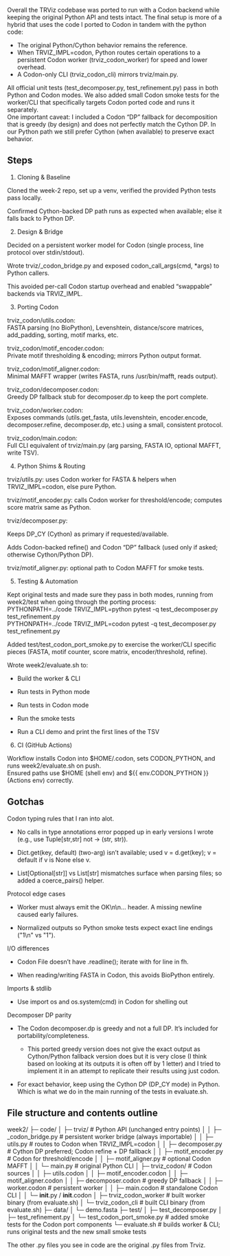 Overall the TRViz codebase was ported to run with a Codon backend while keeping the original Python API and tests intact. The final setup is more of a hybrid that uses the code I ported to Codon in tandem with the python code:  

- The original Python/Cython behavior remains the reference.  
- When TRVIZ_IMPL=codon, Python routes certain operations to a persistent Codon worker (trviz_codon_worker) for speed and lower overhead.  
- A Codon-only CLI (trviz_codon_cli) mirrors trviz/main.py.  
  
All official unit tests (test_decomposer.py, test_refinement.py) pass in both Python and Codon modes. We also added small Codon smoke tests for the worker/CLI that specifically targets Codon ported code and runs it separately.  
One important caveat: I included a Codon “DP” fallback for decomposition that is greedy (by design) and does not perfectly match the Cython DP. In our Python path we still prefer Cython (when available) to preserve exact behavior.  

Steps  
-----
1) Cloning & Baseline  

Cloned the week-2 repo, set up a venv, verified the provided Python tests pass locally.  

Confirmed Cython-backed DP path runs as expected when available; else it falls back to Python DP.  

2) Design & Bridge  

Decided on a persistent worker model for Codon (single process, line protocol over stdin/stdout).  

Wrote trviz/_codon_bridge.py and exposed codon_call_args(cmd, *args) to Python callers.  

This avoided per-call Codon startup overhead and enabled “swappable” backends via TRVIZ_IMPL.  

3) Porting Codon  

trviz_codon/utils.codon:  
FASTA parsing (no BioPython), Levenshtein, distance/score matrices, add_padding, sorting, motif marks, etc.  

trviz_codon/motif_encoder.codon:  
Private motif thresholding & encoding; mirrors Python output format.  

trviz_codon/motif_aligner.codon:  
Minimal MAFFT wrapper (writes FASTA, runs /usr/bin/mafft, reads output).  

trviz_codon/decomposer.codon:  
Greedy DP fallback stub for decomposer.dp to keep the port complete.  

trviz_codon/worker.codon:  
Exposes commands (utils.get_fasta, utils.levenshtein, encoder.encode, decomposer.refine, decomposer.dp, etc.) using a small, consistent protocol.  

trviz_codon/main.codon:  
Full CLI equivalent of trviz/main.py (arg parsing, FASTA IO, optional MAFFT, write TSV).  

4) Python Shims & Routing  

trviz/utils.py: uses Codon worker for FASTA & helpers when TRVIZ_IMPL=codon, else pure Python.  

trviz/motif_encoder.py: calls Codon worker for threshold/encode; computes score matrix same as Python.  

trviz/decomposer.py:  

Keeps DP_CY (Cython) as primary if requested/available.  

Adds Codon-backed refine() and Codon “DP” fallback (used only if asked; otherwise Cython/Python DP).  

trviz/motif_aligner.py: optional path to Codon MAFFT for smoke tests.  

5) Testing & Automation  

Kept original tests and made sure they pass in both modes, running from week2/test when going through the porting process:  
PYTHONPATH=../code TRVIZ_IMPL=python pytest -q test_decomposer.py test_refinement.py  
PYTHONPATH=../code TRVIZ_IMPL=codon  pytest -q test_decomposer.py test_refinement.py  

Added test/test_codon_port_smoke.py to exercise the worker/CLI specific pieces (FASTA, motif counter, score matrix, encoder/threshold, refine).  

Wrote week2/evaluate.sh to:  
    
- Build the worker & CLI  

- Run tests in Python mode  

- Run tests in Codon mode  

- Run the smoke tests  

- Run a CLI demo and print the first lines of the TSV  

6) CI (GitHub Actions)  

Workflow installs Codon into $HOME/.codon, sets CODON_PYTHON, and runs week2/evaluate.sh on push.  
Ensured paths use $HOME (shell env) and ${{ env.CODON_PYTHON }} (Actions env) correctly.  

Gotchas  
-------

Codon typing rules that I ran into alot.  
  
- No calls in type annotations error popped up in early versions I wrote (e.g., use Tuple[str,str] not -> (str, str)).  

- Dict.get(key, default) (two-arg) isn’t available; used v = d.get(key); v = default if v is None else v.  

- List[Optional[str]] vs List[str] mismatches surface when parsing files; so added a coerce_pairs() helper.  

Protocol edge cases  

- Worker must always emit the OK\n<count>\n... header. A missing newline caused early failures.  

- Normalized outputs so Python smoke tests expect exact line endings ("1\n" vs "1").  

I/O differences  

- Codon File doesn’t have .readline(); iterate with for line in fh.  

- When reading/writing FASTA in Codon, this avoids BioPython entirely.  
  
Imports & stdlib  
  
- Use import os and os.system(cmd) in Codon for shelling out   

Decomposer DP parity  

- The Codon decomposer.dp is greedy and not a full DP. It’s included for portability/completeness.  
  - This ported greedy version does not give the exact output as Cython/Python fallback version does but it is very close (I think based on looking at its outputs it is often off by 1 letter) and I tried to implement it in an attempt to replicate their results using just codon.  

- For exact behavior, keep using the Cython DP (DP_CY mode) in Python. Which is what we do in the main running of the tests in evaluate.sh.  


File structure and contents outline  
-----------------------------------

week2/
├─ code/
│  ├─ trviz/                     # Python API (unchanged entry points)
│  │  ├─ _codon_bridge.py        # persistent worker bridge (always importable)
│  │  ├─ utils.py                # routes to Codon when TRVIZ_IMPL=codon
│  │  ├─ decomposer.py           # Cython DP preferred; Codon refine + DP fallback
│  │  ├─ motif_encoder.py        # Codon for threshold/encode
│  │  ├─ motif_aligner.py        # optional Codon MAFFT
│  │  └─ main.py                 # original Python CLI
│  ├─ trviz_codon/               # Codon sources
│  │  ├─ utils.codon
│  │  ├─ motif_encoder.codon
│  │  ├─ motif_aligner.codon
│  │  ├─ decomposer.codon        # greedy DP fallback
│  │  ├─ worker.codon            # persistent worker
│  │  ├─ main.codon              # standalone Codon CLI
│  │  └─ __init__.py / __init__.codon
│  ├─ trviz_codon_worker         # built worker binary (from evaluate.sh)
│  └─ trviz_codon_cli            # built CLI binary (from evaluate.sh)
├─ data/
│  └─ demo.fasta
├─ test/
│  ├─ test_decomposer.py
│  ├─ test_refinement.py
│  └─ test_codon_port_smoke.py   # added smoke tests for the Codon port components
└─ evaluate.sh                    # builds worker & CLI; runs original tests and the new small smoke tests


  The other .py files you see in code are the original .py files from Trviz.  
